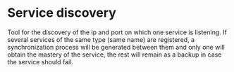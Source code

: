 # Service discovery

Tool for the discovery of the ip and port on which one service is listening. If several services of the same type (same name) are registered, a synchronization process will be generated between them and only one will obtain the mastery of the service, the rest will remain as a backup in case the service should fail.

